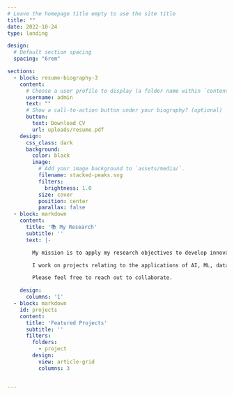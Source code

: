 ```yaml
---
# Leave the homepage title empty to use the site title
title: ""
date: 2022-10-24
type: landing

design:
  # Default section spacing
  spacing: "6rem"

sections:
  - block: resume-biography-3
    content:
      # Choose a user profile to display (a folder name within `content/authors/`)
      username: admin
      text: ""
      # Show a call-to-action button under your biography? (optional)
      button:
        text: Download CV
        url: uploads/resume.pdf
    design:
      css_class: dark
      background:
        color: black
        image:
          # Add your image background to `assets/media/`.
          filename: stacked-peaks.svg
          filters:
            brightness: 1.0
          size: cover
          position: center
          parallax: false
  - block: markdown
    content:
      title: '📚 My Research'
      subtitle: ''
      text: |-

        My mission is to apply my research objectives to develop innovations that help the communities that I come from, whether that be the world, or where I grew up in - Hawai'i.

        I work on projects relating to the applications of AI, ML, data science, and mathematics to physical science fields such as physics and atmospheric sciences.

        Please feel free to reach out to collaborate.

    design:
      columns: '1'
  - block: markdown
    id: projects
    content:
      title: 'Featured Projects'
      subtitle: ''
      filters:
        folders:
          - project
        design:
          view: article-grid
          columns: 3


---
```

